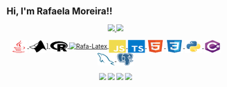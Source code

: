 ## Hi, I'm Rafaela Moreira!!
<div align="center">
  <a href="https://github.com/rafapcmor">
  <img height="180em" src="https://github-readme-stats.vercel.app/api?username=rafapcmor&show_icons=true&theme=dracula&include_all_commits=true&count_private=true"/>
  <img height="180em" src="https://github-readme-stats.vercel.app/api/top-langs/?username=rafapcmor&layout=compact&langs_count=7&theme=dracula"/>
</div>

<div align="center" style="display: inline_block"><br>
  <img align="center" alt="Rafa-Java" height="30" width="40" src="https://raw.githubusercontent.com/devicons/devicon/master/icons/java/java-plain.svg">
  <img align="center" alt="Rafa-Matlab" height="30" width="40" src="https://raw.githubusercontent.com/devicons/devicon/master/icons/matlab/matlab-plain.svg">]
  <img align="center" alt="Rafa-R" height="30" width="40" src="https://raw.githubusercontent.com/devicons/devicon/master/icons/r/r-plain.svg">
  <img align="center" alt="Rafa-Latex" height="30" width="40" src="https://github.com/simple-icons/simple-icons/blob/521c96fd04b0ea93034db8715eda5a4de27a58bb/icons/latex.svg">
  <img align="center" alt="Rafa-Js" height="30" width="40" src="https://raw.githubusercontent.com/devicons/devicon/master/icons/javascript/javascript-plain.svg">
  <img align="center" alt="Rafa-Ts" height="30" width="40" src="https://raw.githubusercontent.com/devicons/devicon/master/icons/typescript/typescript-plain.svg">
  <img align="center" alt="Rafa-HTML" height="30" width="40" src="https://raw.githubusercontent.com/devicons/devicon/master/icons/html5/html5-original.svg">
  <img align="center" alt="Rafa-CSS" height="30" width="40" src="https://raw.githubusercontent.com/devicons/devicon/master/icons/css3/css3-original.svg">
  <img align="center" alt="Rafa-Python" height="30" width="40" src="https://raw.githubusercontent.com/devicons/devicon/master/icons/python/python-original.svg">
  <img align="center" alt="Rafa-Csharp" height="30" width="40" src="https://raw.githubusercontent.com/devicons/devicon/master/icons/csharp/csharp-original.svg">
  <img align="center" alt="Rafa-Mysql" height="30" width="40" src="https://raw.githubusercontent.com/devicons/devicon/master/icons/mysql/mysql-plain.svg">
  <img align="center" alt="Rafa-Psql" height="30" width="40" src="https://raw.githubusercontent.com/devicons/devicon/master/icons/postgresql/postgresql-plain.svg">
</div>
<div align="center" style="display: inline_block"><br> 
   <a href="https://www.instagram.com/rafaelapcm/" target="_blank"><img src="https://img.shields.io/badge/-Instagram-%23E4405F?style=for-the-badge&logo=instagram&logoColor=white" target="_blank"></a>
  <a href = "mailto:rafapcmor@gmail.com"><img src="https://img.shields.io/badge/-Gmail-%23333?style=for-the-badge&logo=gmail&logoColor=white" target="_blank"></a>
  <a href="https://www.linkedin.com/in/rafaelapcmoreira/" target="_blank"><img src="https://img.shields.io/badge/-LinkedIn-%230077B5?style=for-the-badge&logo=linkedin&logoColor=white" target="_blank"></a> 
  <a href="http://lattes.cnpq.br/1207202817257723" target="_blank"><img src="https://img.shields.io/badge/-LATTES-blue?style=for-the-badge" target="_blank"></a> 
</div>
<a href="https://drive.google.com/file/d/13obCiEauRenSFdnnzteWqcWXgcvsT4Ss/view?usp=drive_link" target="_blank"></a> 
